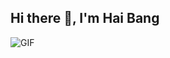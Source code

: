 ## Hi there 👋, I'm Hai Bang

<!--
**bangqh123/bangqh123** is a ✨ _special_ ✨ repository because its `README.md` (this file) appears on your GitHub profile.


-->
<img src="https://camo.githubusercontent.com/60f1470d5b98f5e641f871a35eb2e7017cf4008c10d8bc1c2a6634868ba2122d/68747470733a2f2f726561646d652d747970696e672d7376672e6865726f6b756170702e636f6d3f6c696e65733d49276d2b612b446576656c6f7065723b49276d2b612b46726f6e74456e642b446576656c6f7065723b49276d2b612b4d45524e2b446576656c6f7065723b" alt="GIF" />
